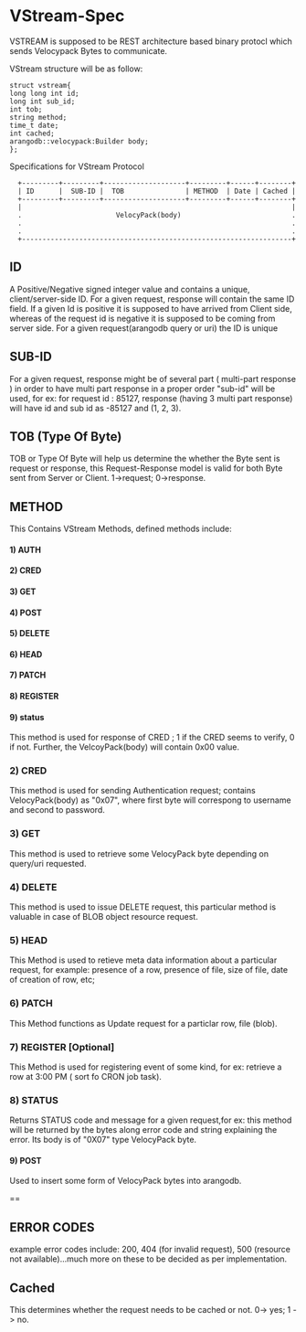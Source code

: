 # VStream-Spec

VSTREAM is supposed to be REST architecture based binary protocl which sends Velocypack Bytes to communicate.

VStream structure will be as follow:

```
struct vstream{
long long int id;
long int sub_id;
int tob;
string method;
time_t date;
int cached;
arangodb::velocypack:Builder body;
};
```

Specifications for VStream Protocol

      +---------+---------+--------------------+---------+------+--------+
      | ID      |  SUB-ID |  TOB               | METHOD  | Date | Cached |
      +---------+---------+--------------------+---------+------+--------+
      |                                                                  |
      .                       VelocyPack(body)                           .
      .                                                                  .
      .                                                                  .
      +------------------------------------------------------------------+
      
## ID

A Positive/Negative signed integer value and contains a unique, client/server-side ID. For a given request, response will contain the 
same ID field. If a given Id is positive it is supposed to have arrived from Client side, whereas of the request id is negative it
is supposed to be coming from server side. For a given request(arangodb query or uri) the ID is unique

## SUB-ID

For a given request, response might be of several part ( multi-part response ) in order to have multi part response in a proper
order "sub-id" will be used, for ex: for request id : 85127, response (having 3 multi part response) will have id and sub id as
-85127 and (1, 2, 3).

## TOB (Type Of Byte)

TOB or Type Of Byte will help us determine the whether the Byte sent is request or response, this Request-Response model is valid for both Byte sent from Server or Client. 1->request; 0->response.

## METHOD

This Contains VStream Methods, defined methods include:

#### 1) AUTH
#### 2) CRED
#### 3) GET
#### 4) POST
#### 5) DELETE
#### 6) HEAD
#### 7) PATCH
#### 8) REGISTER
#### 9) status

This method is used for response of CRED ; 1 if the CRED seems to verify, 0 if not. Further, the VelcoyPack(body) will contain 0x00 value.

### 2) CRED

This method is used for sending Authentication request; contains VelocyPack(body) as "0x07", where first byte will correspong to 
username and second to password.

### 3) GET

This method is used to retrieve some VelocyPack byte depending on query/uri requested.

### 4) DELETE

This method is used to issue DELETE request, this particular method is valuable in case of BLOB object resource request.

### 5) HEAD

This Method is used to retieve meta data information about a particular request, for example: presence of a row, presence of 
file, size of file, date of creation of row, etc;

### 6) PATCH

This Method functions as Update request for a particlar row, file (blob).

### 7) REGISTER [Optional]

This Method is used for registering event of some kind, for ex: retrieve a row at 3:00 PM ( sort fo CRON job task).

### 8) STATUS

Returns STATUS code and message for a given request,for ex: this method will be returned by the bytes along error code and string explaining the error.
Its body is of "0X07" type VelocyPack byte.

#### 9) POST

Used to insert some form of VelocyPack bytes into arangodb.

==

## ERROR CODES

example error codes include: 200, 404 (for invalid request), 500 (resource not available)...much more on these to be decided as per implementation.


## Cached

This determines whether the request needs to be cached or not. 0-> yes; 1 -> no.

